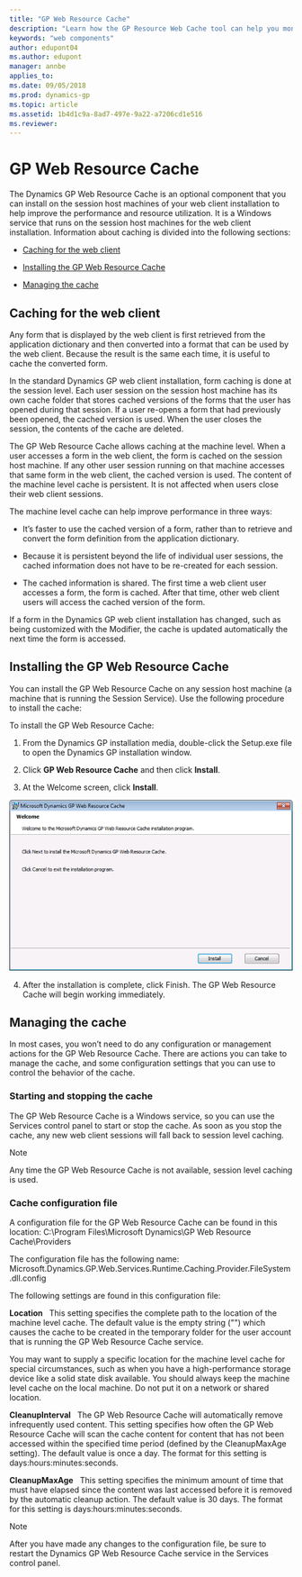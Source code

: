 ```yaml
---
title: "GP Web Resource Cache"
description: "Learn how the GP Resource Web Cache tool can help you monitor deployments."
keywords: "web components"
author: edupont04
ms.author: edupont
manager: annbe
applies_to: 
ms.date: 09/05/2018
ms.prod: dynamics-gp
ms.topic: article
ms.assetid: 1b4d1c9a-8ad7-497e-9a22-a7206cd1e516
ms.reviewer: 
---
```

<span id="_Toc498953350" class="anchor"></span>

# GP Web Resource Cache

The Dynamics GP Web Resource Cache is an optional component that you can install on the session host machines of your web client installation to help improve the performance and resource utilization. It is a Windows service that runs on the session host machines for the web client installation. Information about caching is divided into the following sections:

-   [Caching for the web client](#caching-for-the-web-client)  

-   [Installing the GP Web Resource Cache](#installing-the-gp-web-resource-cache)  

-   [Managing the cache](#managing-the-cache)  

## Caching for the web client

Any form that is displayed by the web client is first retrieved from the application dictionary and then converted into a format that can be used by the web client. Because the result is the same each time, it is useful to cache the converted form.

In the standard Dynamics GP web client installation, form caching is done at the session level. Each user session on the session host machine has its own cache folder that stores cached versions of the forms that the user has opened during that session. If a user re-opens a form that had previously been opened, the cached version is used. When the user closes the session, the contents of the cache are deleted.

The GP Web Resource Cache allows caching at the machine level. When a user accesses a form in the web client, the form is cached on the session host machine. If any other user session running on that machine accesses that same form in the web client, the cached version is used. The content of the machine level cache is persistent. It is not affected when users close their web client sessions.

The machine level cache can help improve performance in three ways:

-   It’s faster to use the cached version of a form, rather than to retrieve and convert the form definition from the application dictionary.

-   Because it is persistent beyond the life of individual user sessions, the cached information does not have to be re-created for each session.

-   The cached information is shared. The first time a web client user accesses a form, the form is cached. After that time, other web client users will access the cached version of the form.

If a form in the Dynamics GP web client installation has changed, such as being customized with the Modifier, the cache is updated automatically the next time the form is accessed.

## Installing the GP Web Resource Cache

You can install the GP Web Resource Cache on any session host machine (a machine that is running the Session Service). Use the following procedure to install the cache:

To install the GP Web Resource Cache:

1. From the Dynamics GP installation media, double-click the Setup.exe file to open the Dynamics GP installation window.

2. Click **GP Web Resource Cache** and then click **Install**.

3. At the Welcome screen, click **Install**.

![shows the installer for the web resource cache tool.](media/install-web-resource-cache.png "Web Resource Cache tool")  

4. After the installation is complete, click Finish. The GP Web Resource Cache will begin working immediately.

## Managing the cache

In most cases, you won’t need to do any configuration or management actions for the GP Web Resource Cache. There are actions you can take to manage the cache, and some configuration settings that you can use to control the behavior of the cache.

### Starting and stopping the cache

The GP Web Resource Cache is a Windows service, so you can use the Services control panel to start or stop the cache. As soon as you stop the cache, any new web client sessions will fall back to session level caching.

> [!NOTE]
> Any time the GP Web Resource Cache is not available, session level caching is used.  

### Cache configuration file

A configuration file for the GP Web Resource Cache can be found in this location: C:\\Program Files\\Microsoft Dynamics\\GP Web Resource Cache\\Providers

The configuration file has the following name: Microsoft.Dynamics.GP.Web.Services.Runtime.Caching.Provider.FileSystem.dll.config

The following settings are found in this configuration file:

**Location**   This setting specifies the complete path to the location of the machine level cache. The default value is the empty string ("") which causes the cache to be created in the temporary folder for the user account that is running the GP Web Resource Cache service.

You may want to supply a specific location for the machine level cache for special circumstances, such as when you have a high-performance storage device like a solid state disk available. You should always keep the machine level cache on the local machine. Do not put it on a network or shared location.

**CleanupInterval**   The GP Web Resource Cache will automatically remove infrequently used content. This setting specifies how often the GP Web Resource Cache will scan the cache content for content that has not been accessed within the specified time period (defined by the CleanupMaxAge setting). The default value is once a day. The format for this setting is days:hours:minutes:seconds.

**CleanupMaxAge**   This setting specifies the minimum amount of time that must have elapsed since the content was last accessed before it is removed by the automatic cleanup action. The default value is 30 days. The format for this setting is days:hours:minutes:seconds.

> [!NOTE]
> After you have made any changes to the configuration file, be sure to restart the Dynamics GP Web Resource Cache service in the Services control panel.  
